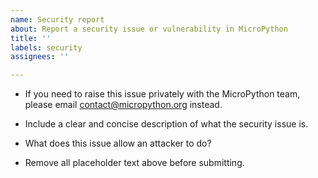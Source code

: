 ```yaml
---
name: Security report
about: Report a security issue or vulnerability in MicroPython
title: ''
labels: security
assignees: ''

---
```


* If you need to raise this issue privately with the MicroPython team, please email contact@micropython.org instead.

* Include a clear and concise description of what the security issue is.

* What does this issue allow an attacker to do?

* Remove all placeholder text above before submitting.
